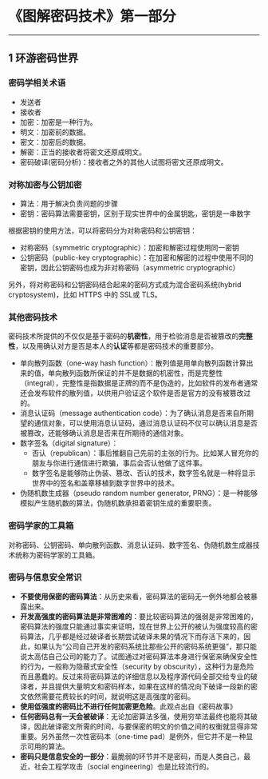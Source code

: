 # 《图解密码技术》第一部分

---
## 1 环游密码世界

### 密码学相关术语

- 发送者
- 接收者
- 加密：加密是一种行为。
- 明文：加密前的数据。
- 密文：加密后的数据。
- 解密：正当的接收者将密文还原成明文。
- 密码破译(密码分析)：接收者之外的其他人试图将密文还原成明文。

### 对称加密与公钥加密

- 算法：用于解决负责问题的步骤
- 密钥：密码算法需要密钥，区别于现实世界中的金属钥匙，密钥是一串数字

根据密钥的使用方法，可以将密码分为对称密码和公钥密钥：

- 对称密码（symmetric cryptographic）：加密和解密过程使用同一密钥
- 公钥密码（public-key cryptographic）：在加密和解密的过程中使用不同的密钥，因此公钥密码也成为非对称密码（asymmetric cryptographic）

另外，将对称密码和公钥密码结合起来的密码方式成为混合密码系统(hybrid cryptosystem)，比如 HTTPS 中的 SSL或 TLS。

### 其他密码技术

密码技术所提供的不仅仅是基于密码的**机密性**，用于检验消息是否被篡改的**完整性**，以及用确认对方是否是本人的**认证**等都是密码技术的重要部分。

- 单向散列函数（one-way hash function）：散列值是用单向散列函数计算出来的值，单向散列函数所保证的并不是数据的机密性，而是完整性（integral），完整性是指数据是正牌的而不是伪造的，比如软件的发布者通常还会发布软件的散列值，以供用户验证这个软件是否是官方的没有被篡改过的。
- 消息认证码（message authentication code）：为了确认消息是否来自所期望的通信对象，可以使用消息认证码，通过消息认证码不仅可以确认消息是否被篡改，还能够确认消息是否来在所期待的通信对象。
- 数字签名（digital signature）：
    - 否认（republican）：事后推翻自己先前的主张的行为。比如某人冒充你的朋友与你进行通信进行欺骗，事后会否认他做了这件事。
    - 数字签名是能够防止伪装、篡改、否认的技术，数字签名就是一种将显示世界中的签名和盖章移植到数字世界中的技术。
- 伪随机数生成器（pseudo random number generator, PRNG）：是一种能够模拟产生随机数的算法，伪随机数承担着密钥生成的重要职责。

### 密码学家的工具箱

对称密码、公钥密码、单向散列函数、消息认证码、数字签名、伪随机数生成器技术统称为密码学家的工具箱。

### 密码与信息安全常识

- **不要使用保密的密码算法**：从历史来看，密码算法的密码无一例外地都会被暴露出来。
- **开发高强度的密码算法是非常困难的**：要比较密码算法的强弱是非常困难的，密码算法的强度只能通过事实来证明，现在世界上公开的被认为强度较高的密码算法，几乎都是经过破译者长期尝试破译未果的情况下而存活下来的，因此，如果认为“公司自己开发的密码系统比那些公开的密码系统更强”，那只能说太高估自己公司的能力了。试图通过对密码算法本身进行保密来确保安全性的行为，一般称为隐蔽式安全性（security by obscurity），这种行为是危险而且愚蠢的。反过来将密码算法的详细信息以及程序源代码全部交给专业的破译者，并且提供大量明文和密码样本，如果在这样的情况向下破译一段新的密文依然需要花费较长的时间，就说明这是高强度的密码。
- **使用低强度的密码比不进行任何加密更危险**。此观点出自《密码故事》
- **任何密码总有一天会被破译**：无论加密算法多强，使用穷举法最终也能将其破译，因此破译密文所需的时间，与要保密的明文的价值之间的权衡就显得非常重要。另外虽然一次性密码本（one-time pad）是例外，但它并不是一种显示可用的算法。
- **密码只是信息安全的一部分**：最脆弱的环节并不是密码，而是人类自己，最近，社会工程学攻击（social engineering）也是比较流行的。